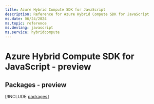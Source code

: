 ```yaml
---
title: Azure Hybrid Compute SDK for JavaScript
description: Reference for Azure Hybrid Compute SDK for JavaScript
ms.date: 06/24/2024
ms.topic: reference
ms.devlang: javascript
ms.service: hybridcompute
---
```

# Azure Hybrid Compute SDK for JavaScript - preview
## Packages - preview
[!INCLUDE [packages](hybrid-compute-index.md)]